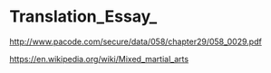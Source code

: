 # Translation_Essay_
http://www.pacode.com/secure/data/058/chapter29/058_0029.pdf

https://en.wikipedia.org/wiki/Mixed_martial_arts
